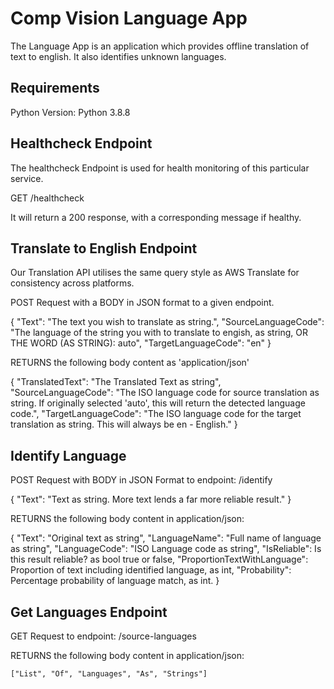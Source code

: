 # Comp Vision Language App

The Language App is an application which provides offline translation of text to english. It also identifies unknown languages.

## Requirements

Python Version: Python 3.8.8

## Healthcheck Endpoint

The healthcheck Endpoint is used for health monitoring of this particular service.

GET /healthcheck

It will return a 200 response, with a corresponding message if healthy.

## Translate to English Endpoint

Our Translation API utilises the same query style as AWS Translate for consistency across platforms.

POST Request with a BODY in JSON format to a given endpoint.

{
    "Text": "The text you wish to translate as string.",
    "SourceLanguageCode": "The language of the string you with to translate to engish, as string, OR THE WORD (AS STRING): auto",
    "TargetLanguageCode": "en"
}

RETURNS the following body content as 'application/json'

{
    "TranslatedText": "The Translated Text as string",
    "SourceLanguageCode": "The ISO language code for source translation as string. If originally selected 'auto', this will return the detected language code.",
    "TargetLanguageCode": "The ISO language code for the target translation as string. This will always be en - English."
}

## Identify Language

POST Request with BODY in JSON Format to endpoint: /identify

{
    "Text": "Text as string. More text lends a far more reliable result."
}

RETURNS the following body content in application/json:

{
    "Text": "Original text as string",
    "LanguageName": "Full name of language as string",
    "LanguageCode": "ISO Language code as string",
    "IsReliable": Is this result reliable? as bool true or false,
    "ProportionTextWithLanguage": Proportion of text including identified language, as int,
    "Probability": Percentage probability of language match, as int.
}

## Get Languages Endpoint

GET Request to endpoint: /source-languages

RETURNS the following body content in application/json:

    ["List", "Of", "Languages", "As", "Strings"]
